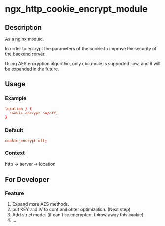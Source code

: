 # ngx_http_cookie_encrypt_module

## Description

As a nginx module.

In order to encrypt the parameters of the cookie to improve the security of the backend server.

Using AES encryption algorithm, only cbc mode is supported now, and it will be expanded in the future.

## Usage

### Example
```conf
location / {
  cookie_encrypt on/off;
}
```

### Default

```conf
cookie_encrypt off;
```

### Context

http -> server -> location

## For Developer

### Feature

1. Expand more AES methods.
2. put KEY and IV to conf and ohter optimization. (Next step)
3. Add strict mode. (if can't be encrypted, thtrow away this cookie)
4. ...
